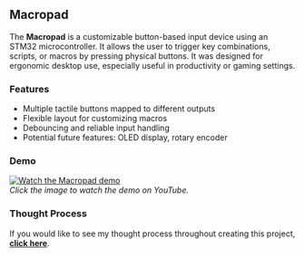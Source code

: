 ## Macropad

The **Macropad** is a customizable button-based input device using an STM32 microcontroller. It allows the user to trigger key combinations, scripts, or macros by pressing physical buttons. It was designed for ergonomic desktop use, especially useful in productivity or gaming settings.

### Features
- Multiple tactile buttons mapped to different outputs
- Flexible layout for customizing macros
- Debouncing and reliable input handling
- Potential future features: OLED display, rotary encoder

### Demo
[![Watch the Macropad demo](https://img.youtube.com/vi/YOUR_VIDEO_ID_HERE/0.jpg)](https://www.youtube.com/watch?v=YOUR_VIDEO_ID_HERE)  
*Click the image to watch the demo on YouTube.*

### Thought Process
If you would like to see my thought process throughout creating this project, [**click here**](https://docs.google.com/document/d/1tiLBMQQ-8tPwJJhhNl51IhfM3LDAB0CuAEi3gg0x5Wo/edit?usp=sharing).
